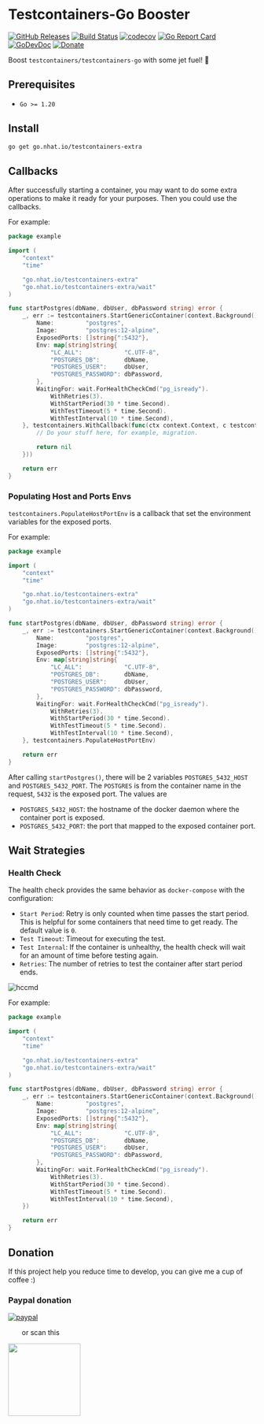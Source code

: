 # Testcontainers-Go Booster 

[![GitHub Releases](https://img.shields.io/github/v/release/nhatthm/testcontainers-go-extra)](https://github.com/nhatthm/testcontainers-go-extra/releases/latest)
[![Build Status](https://github.com/nhatthm/testcontainers-go-extra/actions/workflows/test.yaml/badge.svg)](https://github.com/nhatthm/testcontainers-go-extra/actions/workflows/test.yaml)
[![codecov](https://codecov.io/gh/nhatthm/testcontainers-go-extra/branch/master/graph/badge.svg?token=eTdAgDE2vR)](https://codecov.io/gh/nhatthm/testcontainers-go-extra)
[![Go Report Card](https://goreportcard.com/badge/go.nhat.io/testcontainers-extra)](https://goreportcard.com/report/go.nhat.io/testcontainers-extra)
[![GoDevDoc](https://img.shields.io/badge/dev-doc-00ADD8?logo=go)](https://pkg.go.dev/go.nhat.io/testcontainers-extra)
[![Donate](https://img.shields.io/badge/Donate-PayPal-green.svg)](https://www.paypal.com/donate/?hosted_button_id=PJZSGJN57TDJY)

Boost `testcontainers/testcontainers-go` with some jet fuel! 🚀

## Prerequisites

- `Go >= 1.20`

## Install

```bash
go get go.nhat.io/testcontainers-extra
```

## Callbacks

After successfully starting a container, you may want to do some extra operations to make it ready for your purposes.
Then you could use the callbacks.

For example:

```go
package example

import (
	"context"
	"time"

	"go.nhat.io/testcontainers-extra"
	"go.nhat.io/testcontainers-extra/wait"
)

func startPostgres(dbName, dbUser, dbPassword string) error {
	_, err := testcontainers.StartGenericContainer(context.Background(), testcontainers.ContainerRequest{
		Name:         "postgres",
		Image:        "postgres:12-alpine",
		ExposedPorts: []string{":5432"},
		Env: map[string]string{
			"LC_ALL":            "C.UTF-8",
			"POSTGRES_DB":       dbName,
			"POSTGRES_USER":     dbUser,
			"POSTGRES_PASSWORD": dbPassword,
		},
		WaitingFor: wait.ForHealthCheckCmd("pg_isready").
			WithRetries(3).
			WithStartPeriod(30 * time.Second).
			WithTestTimeout(5 * time.Second).
			WithTestInterval(10 * time.Second),
	}, testcontainers.WithCallback(func(ctx context.Context, c testcontainers.Container, r testcontainers.ContainerRequest) error {
		// Do your stuff here, for example, migration.

		return nil
	}))

	return err
}
```

### Populating Host and Ports Envs

`testcontainers.PopulateHostPortEnv` is a callback that set the environment variables for the exposed ports.

For example:

```go
package example

import (
	"context"
	"time"

	"go.nhat.io/testcontainers-extra"
	"go.nhat.io/testcontainers-extra/wait"
)

func startPostgres(dbName, dbUser, dbPassword string) error {
	_, err := testcontainers.StartGenericContainer(context.Background(), testcontainers.ContainerRequest{
		Name:         "postgres",
		Image:        "postgres:12-alpine",
		ExposedPorts: []string{":5432"},
		Env: map[string]string{
			"LC_ALL":            "C.UTF-8",
			"POSTGRES_DB":       dbName,
			"POSTGRES_USER":     dbUser,
			"POSTGRES_PASSWORD": dbPassword,
		},
		WaitingFor: wait.ForHealthCheckCmd("pg_isready").
			WithRetries(3).
			WithStartPeriod(30 * time.Second).
			WithTestTimeout(5 * time.Second).
			WithTestInterval(10 * time.Second),
	}, testcontainers.PopulateHostPortEnv)

	return err
}
```

After calling `startPostgres()`, there will be 2 variables `POSTGRES_5432_HOST` and `POSTGRES_5432_PORT`. The `POSTGRES`
is from the container name in the request, `5432` is the exposed port. The values are
- `POSTGRES_5432_HOST`: the hostname of the docker daemon where the container port is exposed. 
- `POSTGRES_5432_PORT`: the port that mapped to the exposed container port.

## Wait Strategies

### Health Check

The health check provides the same behavior as `docker-compose` with the configuration:

- `Start Period`: Retry is only counted when time passes the start period. This is helpful for some containers that need
  time to get ready. The default value is `0`.
- `Test Timeout`: Timeout for executing the test.
- `Test Internal`: If the container is unhealthy, the health check will wait for an amount of time before testing again.
- `Retries`: The number of retries to test the container after start period ends.

![hccmd](https://user-images.githubusercontent.com/1154587/151780048-558853c4-5395-4ae2-939c-a32d2306cf9a.png)

For example:

```go
package example

import (
	"context"
	"time"

	"go.nhat.io/testcontainers-extra"
	"go.nhat.io/testcontainers-extra/wait"
)

func startPostgres(dbName, dbUser, dbPassword string) error {
	_, err := testcontainers.StartGenericContainer(context.Background(), testcontainers.ContainerRequest{
		Name:         "postgres",
		Image:        "postgres:12-alpine",
		ExposedPorts: []string{":5432"},
		Env: map[string]string{
			"LC_ALL":            "C.UTF-8",
			"POSTGRES_DB":       dbName,
			"POSTGRES_USER":     dbUser,
			"POSTGRES_PASSWORD": dbPassword,
		},
		WaitingFor: wait.ForHealthCheckCmd("pg_isready").
			WithRetries(3).
			WithStartPeriod(30 * time.Second).
			WithTestTimeout(5 * time.Second).
			WithTestInterval(10 * time.Second),
	})

	return err
}

```

## Donation

If this project help you reduce time to develop, you can give me a cup of coffee :)

### Paypal donation

[![paypal](https://www.paypalobjects.com/en_US/i/btn/btn_donateCC_LG.gif)](https://www.paypal.com/donate/?hosted_button_id=PJZSGJN57TDJY)

&nbsp;&nbsp;&nbsp;&nbsp;&nbsp;&nbsp;&nbsp;or scan this

<img src="https://user-images.githubusercontent.com/1154587/113494222-ad8cb200-94e6-11eb-9ef3-eb883ada222a.png" width="147px" />
